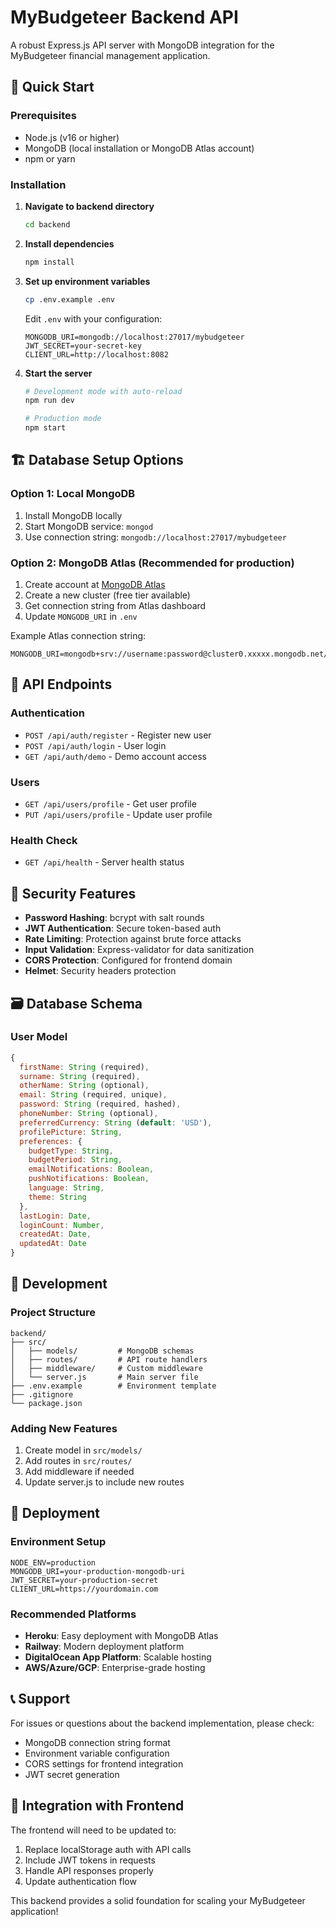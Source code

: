 # MyBudgeteer Backend API

A robust Express.js API server with MongoDB integration for the MyBudgeteer financial management application.

## 🚀 Quick Start

### Prerequisites
- Node.js (v16 or higher)
- MongoDB (local installation or MongoDB Atlas account)
- npm or yarn

### Installation

1. **Navigate to backend directory**
   ```bash
   cd backend
   ```

2. **Install dependencies**
   ```bash
   npm install
   ```

3. **Set up environment variables**
   ```bash
   cp .env.example .env
   ```
   Edit `.env` with your configuration:
   ```env
   MONGODB_URI=mongodb://localhost:27017/mybudgeteer
   JWT_SECRET=your-secret-key
   CLIENT_URL=http://localhost:8082
   ```

4. **Start the server**
   ```bash
   # Development mode with auto-reload
   npm run dev
   
   # Production mode
   npm start
   ```

## 🏗️ Database Setup Options

### Option 1: Local MongoDB
1. Install MongoDB locally
2. Start MongoDB service: `mongod`
3. Use connection string: `mongodb://localhost:27017/mybudgeteer`

### Option 2: MongoDB Atlas (Recommended for production)
1. Create account at [MongoDB Atlas](https://www.mongodb.com/atlas)
2. Create a new cluster (free tier available)
3. Get connection string from Atlas dashboard
4. Update `MONGODB_URI` in `.env`

Example Atlas connection string:
```
MONGODB_URI=mongodb+srv://username:password@cluster0.xxxxx.mongodb.net/mybudgeteer
```

## 📡 API Endpoints

### Authentication
- `POST /api/auth/register` - Register new user
- `POST /api/auth/login` - User login
- `GET /api/auth/demo` - Demo account access

### Users
- `GET /api/users/profile` - Get user profile
- `PUT /api/users/profile` - Update user profile

### Health Check
- `GET /api/health` - Server health status

## 🔐 Security Features

- **Password Hashing**: bcrypt with salt rounds
- **JWT Authentication**: Secure token-based auth
- **Rate Limiting**: Protection against brute force attacks
- **Input Validation**: Express-validator for data sanitization
- **CORS Protection**: Configured for frontend domain
- **Helmet**: Security headers protection

## 🗃️ Database Schema

### User Model
```javascript
{
  firstName: String (required),
  surname: String (required),
  otherName: String (optional),
  email: String (required, unique),
  password: String (required, hashed),
  phoneNumber: String (optional),
  preferredCurrency: String (default: 'USD'),
  profilePicture: String,
  preferences: {
    budgetType: String,
    budgetPeriod: String,
    emailNotifications: Boolean,
    pushNotifications: Boolean,
    language: String,
    theme: String
  },
  lastLogin: Date,
  loginCount: Number,
  createdAt: Date,
  updatedAt: Date
}
```

## 🔧 Development

### Project Structure
```
backend/
├── src/
│   ├── models/         # MongoDB schemas
│   ├── routes/         # API route handlers
│   ├── middleware/     # Custom middleware
│   └── server.js       # Main server file
├── .env.example        # Environment template
├── .gitignore
└── package.json
```

### Adding New Features
1. Create model in `src/models/`
2. Add routes in `src/routes/`
3. Add middleware if needed
4. Update server.js to include new routes

## 🚀 Deployment

### Environment Setup
```env
NODE_ENV=production
MONGODB_URI=your-production-mongodb-uri
JWT_SECRET=your-production-secret
CLIENT_URL=https://yourdomain.com
```

### Recommended Platforms
- **Heroku**: Easy deployment with MongoDB Atlas
- **Railway**: Modern deployment platform
- **DigitalOcean App Platform**: Scalable hosting
- **AWS/Azure/GCP**: Enterprise-grade hosting

## 📞 Support

For issues or questions about the backend implementation, please check:
- MongoDB connection string format
- Environment variable configuration
- CORS settings for frontend integration
- JWT secret generation

## 🔄 Integration with Frontend

The frontend will need to be updated to:
1. Replace localStorage auth with API calls
2. Include JWT tokens in requests
3. Handle API responses properly
4. Update authentication flow

This backend provides a solid foundation for scaling your MyBudgeteer application!
